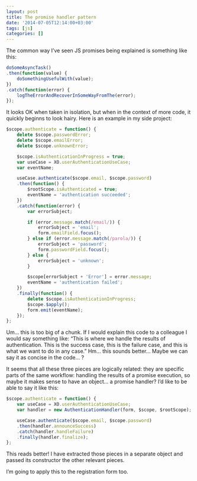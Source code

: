 ```yaml
---
layout: post
title: The promise handler pattern
date: '2014-07-05T12:14:00+03:00'
tags: [js]
categories: []
---
```

The common way I’ve seen JS promises being explained is something like this:

```js
doSomeAsyncTask()
.then(function(value) {
	doSomethingUsefulWith(value);
})
.catch(function(error) {
	logTheErrorAndRecoverInSomeWayFromThe(error);
});
```

It looks OK when taken in isolation, but when in the context of more code, it quickly beginns to look hairy. Here is an example in my side project:

```js
$scope.authenticate = function() {
	delete $scope.passwordError;
	delete $scope.emailError;
	delete $scope.unknownError;

	$scope.isAuthenticationInProgress = true;
	var useCase = XO.userAuthenticationUseCase;
	var eventName;

	useCase.authenticate($scope.email, $scope.password)
	.then(function() {
		$rootScope.isAuthenticated = true;
		eventName = 'authentication succeeded';
	})
	.catch(function(error) {
		var errorSubject;

		if (error.message.match(/email/)) {
			errorSubject = 'email';
			form.emailField.focus();
		} else if (error.message.match(/parola/)) {
			errorSubject = 'password';
			form.passwordField.focus();
		} else {
			errorSubject = 'unknown';
		}

		$scope[errorSubject + 'Error'] = error.message;
		eventName = 'authentication failed';
	})
	.finally(function() {
		delete $scope.isAuthenticationInProgress;
		$scope.$apply();
		form.emit(eventName);
	});
};
```

Um… this is too big of a chunk. If I would explain this code to a
colleague I would say something like: “This is where we handle the
results of authentication. This is the success case, this is the failure
case, and this is what we want to do in any case.” Hm… this sounds
better… Maybe we can say it as concise in the code… ?

It seems that all these three pieces are logically related: they are
specific parts of the same workflow: handling the results of a promise
execution, so maybe it makes sense to have an object… a promise handler?
I’d like to be able to say it like this:

```js
$scope.authenticate = function() {
	var useCase = XO.userAuthenticationUseCase;
	var handler = new AuthenticationHandler(form, $scope, $rootScope);

	useCase.authenticate($scope.email, $scope.password)
	.then(handler.announceSuccess)
	.catch(handler.handleFailure)
	.finally(handler.finalize);
};
```

This reads better! I have extracted those pieces in a separate object
and passed its constructor the other relevant pieces.

I’m going to apply this to the registration form too.
